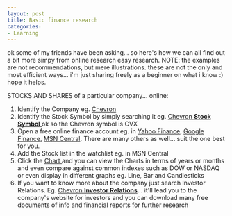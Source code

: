```yaml
---
layout: post
title: Basic finance research
categories:
- Learning
---
```



ok some of my friends have been asking... so here's how we can all find out a bit more simpy from online research easy research. NOTE: the examples are not recommendations, but mere illustrations. these are not the only and most efficient ways... i'm just sharing freely as a beginner on what i know :) hope it helps.

STOCKS AND SHARES of a particular company... online:

1. Identify the Company eg. [Chevron](http://www.chevron.com/)
2. Identify the Stock Symbol by simply searching it eg. [Chevron **Stock Symbol** ](http://www.google.com/search?q=Chevron+Stock+Symbol+&rls=com.microsoft:en-us:IE-SearchBox&ie=UTF-8&oe=UTF-8&sourceid=ie7&rlz=1I7GGLR)ok so the Chevron symbol is CVX
3. Open a free online finance account eg. in [Yahoo Finance](http://finance.yahoo.com/), [Google Finance](http://finance.google.com/finance), [MSN Central](http://moneycentral.msn.com/home.asp). There are many others as well... suit the one best for you.
4. Add the Stock list in the watchlist eg. in MSN Central
5. Click the [Chart ](http://moneycentral.msn.com/detail/stock_quote?Symbol=CVX)and you can view the Charts in terms of years or months and even compare against common indexes such as DOW or NASDAQ or even display in different graphs eg. Line, Bar and Candlesticks
6. If you want to know more about the company just search Investor Relations. Eg. [Chevron **Investor Relations**](http://investor.chevron.com/phoenix.zhtml?c=130102&p=irol-irhome)... it'll lead you to the company's website for investors and you can download many free documents of info and financial reports for further research
